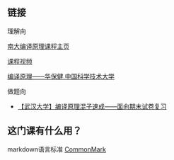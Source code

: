 ## 链接

理解向

[南大编译原理课程主页](http://docs.compilers.cpl.icu/#/2024/intro?id=%e8%af%be%e7%a8%8b%e4%bf%a1%e6%81%af)

[课程视频](https://www.bilibili.com/video/BV1sJ4m1e7bM)

[编译原理——华保健 中国科学技术大学](https://www.bilibili.com/video/BV17W41187gL)

做题向

- [【武汉大学】编译原理混子速成——面向期末试卷复习](https://www.bilibili.com/video/BV1SB4y1S7Sc)

## 这门课有什么用？

markdown语言标准
[CommonMark](https://commonmark.org/)

